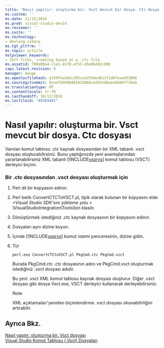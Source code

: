 ```yaml
---
title: 'Nasıl yapılır: oluşturma bir. Vsct mevcut bir dosya. Ctc dosya | Microsoft Docs'
ms.custom: ''
ms.date: 11/15/2016
ms.prod: visual-studio-dev14
ms.reviewer: ''
ms.suite: ''
ms.technology:
- devlang-csharp
ms.tgt_pltfrm: ''
ms.topic: article
helpviewer_keywords:
- VSCT files, creating based on a .ctc file
ms.assetid: 700e80a4-c1e1-4178-af53-45e86dd2c08b
caps.latest.revision: 9
manager: douge
ms.openlocfilehash: e159fea34dc395ce2d7bded813f2d8feaa453006
ms.sourcegitcommit: 9ceaf69568d61023868ced59108ae4dd46f720ab
ms.translationtype: MT
ms.contentlocale: tr-TR
ms.lasthandoff: 10/12/2018
ms.locfileid: "49303491"
---
```

# <a name="how-to-create-a-vsct-file-from-an-existing-ctc-file"></a>Nasıl yapılır: oluşturma bir. Vsct mevcut bir dosya. Ctc dosyası
Varolan komut tablosu .ctc kaynak dosyasından bir XML tabanlı .vsct dosyası oluşturabilirsiniz. Bunu yaptığınızda yeni avantajlarından yararlanabilirsiniz XML tabanlı [!INCLUDE[vsprvs](../includes/vsprvs-md.md)] komut tablosu (VSCT) derleyici biçimi.  
  
### <a name="to-create-a-vsct-file-from-a-ctc-file"></a>Bir .ctc dosyasından .vsct dosyası oluşturmak için  
  
1.  Perl dil bir kopyasını edinin.  
  
2.  Perl betik ConvertCTCToVSCT.pl, tipik olarak bulunan bir kopyasını elde  *\<Visual Studio SDK'sını yükleme yolu >* \VisualStudioIntegration\Tools\bin klasör.  
  
3.  Dönüştürmek istediğiniz .ctc kaynak dosyasının bir kopyasını edinin.  
  
4.  Dosyaları aynı dizine koyun.  
  
5.  İçinde [!INCLUDE[vsprvs](../includes/vsprvs-md.md)] komut istemi penceresinin, dizine gidin.  
  
6.  Tür  
  
    ```  
    perl.exe ConvertCTCtoVSCT.pl PkgCmd.ctc PkgCmd.vsct  
    ```  
  
     Burada PkgCmd.ctc .ctc dosyasının adını ve PkgCmd.vsct oluşturmak istediğiniz .vsct dosyası adıdır.  
  
     Bu yeni .vsct XML komut tablosu kaynak dosyası oluşturur. Diğer .vsct dosyası gibi dosya Vsct.exe, VSCT derleyici kullanarak derleyebilirsiniz.  
  
    > [!NOTE]
    >  XML açıklamaları'yeniden biçimlendirme .vsct dosyası okunabilirliğini artırabilir.  
  
## <a name="see-also"></a>Ayrıca Bkz.  
 [Nasıl yapılır: oluşturma bir. Vsct dosyası](../extensibility/internals/how-to-create-a-dot-vsct-file.md)   
 [Visual Studio Komut Tablosu (.Vsct) Dosyaları](../extensibility/internals/visual-studio-command-table-dot-vsct-files.md)